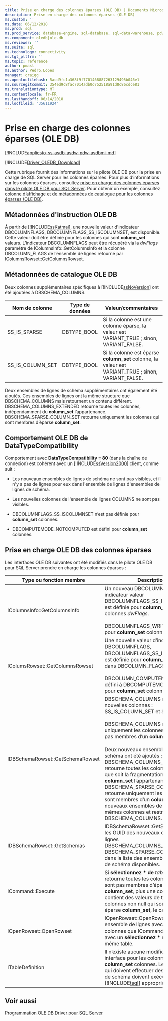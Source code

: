 ```yaml
---
title: Prise en charge des colonnes éparses (OLE DB) | Documents Microsoft
description: Prise en charge des colonnes éparses (OLE DB)
ms.custom: ''
ms.date: 06/12/2018
ms.prod: sql
ms.prod_service: database-engine, sql-database, sql-data-warehouse, pdw
ms.component: oledb|ole-db
ms.reviewer: ''
ms.suite: sql
ms.technology: connectivity
ms.tgt_pltfrm: ''
ms.topic: reference
author: pmasl
ms.author: Pedro.Lopes
manager: craigg
ms.openlocfilehash: 5acd9fc1a368f9f7701468887263129495b046e1
ms.sourcegitcommit: 354ed9c8fac7014adb0d752518a91d8c86cdce81
ms.translationtype: MT
ms.contentlocale: fr-FR
ms.lasthandoff: 06/14/2018
ms.locfileid: "35611924"
---
```

# <a name="sparse-columns-support-ole-db"></a>Prise en charge des colonnes éparses (OLE DB)
[!INCLUDE[appliesto-ss-asdb-asdw-pdw-asdbmi-md](../../../includes/appliesto-ss-asdb-asdw-pdw-asdbmi-md.md)]

[!INCLUDE[Driver_OLEDB_Download](../../../includes/driver_oledb_download.md)]

  Cette rubrique fournit des informations sur le pilote OLE DB pour la prise en charge de SQL Server pour les colonnes éparses. Pour plus d’informations sur les colonnes éparses, consultez [prise en charge des colonnes éparses dans le pilote OLE DB pour SQL Server](../../oledb/features/sparse-columns-support-in-oledb-driver-for-sql-server.md). Pour obtenir un exemple, consultez [colonne d’affichage et de métadonnées de catalogue pour les colonnes éparses &#40;OLE DB&#41;](../../oledb/ole-db-how-to/display-column-and-catalog-metadata-for-sparse-columns-ole-db.md).  
  
## <a name="ole-db-statement-metadata"></a>Métadonnées d'instruction OLE DB  
 À partir de [!INCLUDE[ssKatmai](../../../includes/sskatmai-md.md)], une nouvelle valeur d'indicateur DBCOLUMNFLAGS, DBCOLUMNFLAGS_SS_ISCOLUMNSET, est disponible. Cette valeur doit être définie pour les colonnes qui sont **column_set** valeurs. L’indicateur DBCOLUMNFLAGS peut être récupéré via la *dwFlags* paramètre de IColumnsInfo::GetColumnsInfo et la colonne DBCOLUMN_FLAGS de l’ensemble de lignes retourné par IColumnsRowset::GetColumnsRowset.  
  
## <a name="ole-db-catalog-metadata"></a>Métadonnées de catalogue OLE DB  
 Deux colonnes supplémentaires spécifiques à [!INCLUDE[ssNoVersion](../../../includes/ssnoversion-md.md)] ont été ajoutées à DBSCHEMA_COLUMNS.  
  
|Nom de colonne|Type de données|Valeur/commentaires|  
|-----------------|---------------|---------------------|  
|SS_IS_SPARSE|DBTYPE_BOOL|Si la colonne est une colonne éparse, la valeur est VARIANT_TRUE ; sinon, VARIANT_FALSE.|  
|SS_IS_COLUMN_SET|DBTYPE_BOOL|Si la colonne est éparse **column_set** colonne, la valeur est VARIANT_TRUE ; sinon, VARIANT_FALSE.|  
  
 Deux ensembles de lignes de schéma supplémentaires ont également été ajoutés. Ces ensembles de lignes ont la même structure que DBSCHEMA_COLUMNS mais retournent un contenu différent. DBSCHEMA_COLUMNS_EXTENDED retourne toutes les colonnes, indépendamment du **column_set** l’appartenance. DBSCHEMA_SPARSE_COLUMN_SET retourne uniquement les colonnes qui sont membres d’éparse **column_set**.  
  
## <a name="ole-db-datatypecompatibility-behavior"></a>Comportement OLE DB de DataTypeCompatibility  
 Comportement avec **DataTypeCompatibility = 80** (dans la chaîne de connexion) est cohérent avec un [!INCLUDE[ssVersion2000](../../../includes/ssversion2000-md.md)] client, comme suit :  
  
-   Les nouveaux ensembles de lignes de schéma ne sont pas visibles, et il n'y a pas de lignes pour eux dans l'ensemble de lignes d'ensembles de lignes de schéma.  
  
-   Les nouvelles colonnes de l'ensemble de lignes COLUMNS ne sont pas visibles.  
  
-   DBCOLUMNFLAGS_SS_ISCOLUMNSET n’est pas définie pour **column_set** colonnes.  
  
-   DBCOMPUTEMODE_NOTCOMPUTED est défini pour **column_set** colonnes.  
  
## <a name="ole-db-support-for-sparse-columns"></a>Prise en charge OLE DB des colonnes éparses  
 Les interfaces OLE DB suivantes ont été modifiés dans le pilote OLE DB pour SQL Server prendre en charge les colonnes éparses :  
  
|Type ou fonction membre|Description|  
|-----------------------------|-----------------|  
|IColumnsInfo::GetColumnsInfo|Un nouveau DBCOLUMNFLAGS indicateur valeur DBCOLUMNFLAGS_SS_ISCOLUMNSET est définie pour **column_set** dans les colonnes *dwFlags*.<br /><br /> DBCOLUMNFLAGS_WRITE est défini pour **column_set** colonnes.|  
|IColumsRowset::GetColumnsRowset|Une nouvelle valeur d’indicateur DBCOLUMNFLAGS, DBCOLUMNFLAGS_SS_ISCOLUMNSET, est définie pour **column_set** colonnes dans DBCOLUMN_FLAGS.<br /><br /> DBCOLUMN_COMPUTEMODE est défini à DBCOMPUTEMODE_DYNAMIC pour **column_set** colonnes.|  
|IDBSchemaRowset::GetSchemaRowset|DBSCHEMA_COLUMNS retourne deux nouvelles colonnes : SS_IS_COLUMN_SET et SS_IS_SPARSE.<br /><br /> DBSCHEMA_COLUMNS retourne uniquement les colonnes qui ne sont pas membres d’un **column_set**.<br /><br /> Deux nouveaux ensembles de lignes de schéma ont été ajoutés : DBSCHEMA_COLUMNS_EXTENDED retourne toutes les colonnes, quelle que soit la fragmentation de **column_set** l’appartenance. DBSCHEMA_SPARSE_COLUMN_SET retourne uniquement les colonnes qui sont membres d’un **column_set**. Ces nouveaux ensembles de lignes ont les mêmes colonnes et restrictions que DBSCHEMA_COLUMNS.|  
|IDBSchemaRowset::GetSchemas|IDBSchemaRowset::GetSchemas inclut les GUID des nouveaux ensembles de lignes DBSCHEMA_COLUMNS_EXTENDED et DBSCHEMA_SPARSE_COLUMN_SET dans la liste des ensembles de lignes de schéma disponibles.|  
|ICommand::Execute|Si **sélectionnez \* de** *table* est utilisé, il retourne toutes les colonnes qui ne sont pas membres d’éparse **column_set**, plus une colonne XML qui contient des valeurs de toutes les colonnes non null qui sont membres du éparse **column_set**, le cas échéant.|  
|IOpenRowset::OpenRowset|IOpenRowset::OpenRowset retourne un ensemble de lignes avec les mêmes colonnes que ICommand::Execute, avec un **sélectionnez \***  requête sur la même table.|  
|ITableDefinition|Il n’existe aucune modification à cette interface pour les colonnes éparses ou **column_set** colonnes. Les applications qui doivent effectuer des modifications de schéma doivent exécuter le [!INCLUDE[tsql](../../../includes/tsql-md.md)] approprié directement.|  
  
## <a name="see-also"></a>Voir aussi  
 [Programmation OLE DB Driver pour SQL Server](../../oledb/ole-db/oledb-driver-for-sql-server-programming.md)  
  
  
